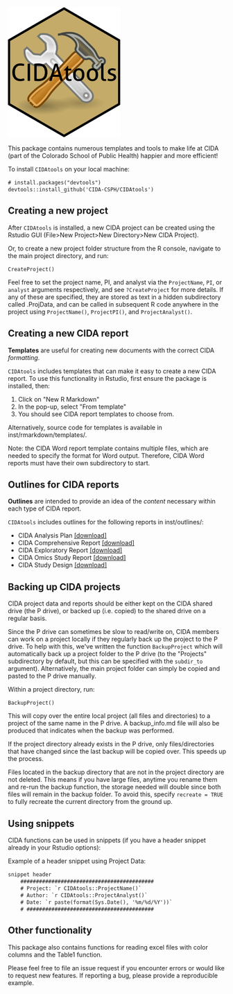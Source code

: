 
<img src="inst/figures/CIDAtoolshex.png" alt="CIDAtools" width="259" height="300"/>

This package contains numerous templates and tools to make life at CIDA (part 
of the Colorado School of Public Health) happier and more efficient!

To install `CIDAtools` on your local machine:

```
# install.packages("devtools")
devtools::install_github('CIDA-CSPH/CIDAtools')
```

## Creating a new project

After `CIDAtools` is installed, a new CIDA project can be created using the
Rstudio GUI (File>New Project>New Directory>New CIDA Project).

Or, to create a new project folder structure from the R console, 
navigate to the main project directory, and run: 

```
CreateProject()
```

Feel free to set the project name, PI, and analyst via the `ProjectName`, `PI`, or `analyst`
arguments respectively, and see `?CreateProject` for more details. If any of these are
specified, they are stored as text in a hidden subdirectory called .ProjData, and can
be called in subsequent R code anywhere in the project using `ProjectName()`, `ProjectPI()`, and
`ProjectAnalyst()`. 

## Creating a new CIDA report

**Templates** are useful for creating new documents with the correct CIDA *formatting*.

`CIDAtools` includes templates that can make it easy to create a new CIDA report. 
To use this functionality in Rstudio, first ensure the package is installed, then: 

1) Click on "New R Markdown" 
2) In the pop-up, select "From template"
3) You should see CIDA report templates to choose from. 

Alternatively, source code for templates is available in inst/rmarkdown/templates/. 

Note: the CIDA Word report template contains multiple files, which are needed to specify the format for Word output. 
Therefore, CIDA Word reports must have their own subdirectory to start. 


## Outlines for CIDA reports

**Outlines** are intended to provide an idea of the *content* necessary within each type of CIDA report. 

`CIDAtools` includes outlines for the following reports in inst/outlines/: 

- CIDA Analysis Plan [[download]](https://github.com/CIDA-CSPH/CIDAtools/raw/master/inst/outlines/CIDA-Analysis-Plan-Outline.docx)
- CIDA Comprehensive Report [[download]](https://github.com/CIDA-CSPH/CIDAtools/raw/master/inst/outlines/CIDA-Comprehensive-Report-Outline.docx)
- CIDA Exploratory Report [[download]](https://github.com/CIDA-CSPH/CIDAtools/raw/master/inst/outlines/CIDA-Exploratory-Report-Outline.docx)
- CIDA Omics Study Report [[download]](https://github.com/CIDA-CSPH/CIDAtools/raw/master/inst/outlines/CIDA-Omics-Outline.docx)
- CIDA Study Design [[download]](https://github.com/CIDA-CSPH/CIDAtools/raw/master/inst/outlines/CIDA-Study-Design-Outline.docx)

## Backing up CIDA projects 

CIDA project data and reports should be either kept on the CIDA shared drive (the P drive), or backed up (i.e. copied) to the shared drive on a regular basis. 

Since the P drive can sometimes be slow to read/write on, CIDA members can work on a project locally if they regularly back up the project to the P drive. To help with this, we've written the function `BackupProject` which will automatically back up a project folder to the P drive (to the "Projects" subdirectory by default, but this can be specified with the `subdir_to` argument). Alternatively, the main project folder can simply be copied and pasted to the P drive manually. 

Within a project directory, run:
```
BackupProject()
```

This will copy over the entire local project (all files and directories) to a project of the same name in the P drive. A backup_info.md file will also be produced that indicates when the backup was performed. 

If the project directory already exists in the P drive, only files/directories that have changed since the last backup will be copied over. This speeds up the process. 

Files located in the backup directory that are not in the project directory are not deleted. This means if you have large files, anytime you rename them and re-run the backup function, the storage needed will double since both files will remain in the backup folder. To avoid this, specify `recreate = TRUE` to fully recreate the current directory from the ground up. 

## Using snippets

CIDA functions can be used in snippets (if you have a header snippet already in your Rstudio options):

Example of a header snippet using Project Data:
```
snippet header
	###########################################
	# Project: `r CIDAtools::ProjectName()`
	# Author: `r CIDAtools::ProjectAnalyst()`
	# Date: `r paste(format(Sys.Date(), '%m/%d/%Y'))`
	# #########################################
```

## Other functionality 

This package also contains functions for reading excel files with color columns
and the Table1 function. 

Please feel free to file an issue request if you encounter errors or would like 
to request new features.  If reporting a bug, please provide a reproducible example. 

